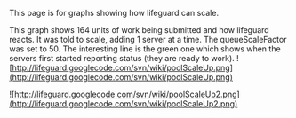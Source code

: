 This page is for graphs showing how lifeguard can scale.

This graph shows 164 units of work being submitted and how lifeguard reacts. It was told to scale, adding 1 server at a time. The queueScaleFactor was set to 50. The interesting line is the green one which shows when the servers first started reporting status (they are ready to work).
![http://lifeguard.googlecode.com/svn/wiki/poolScaleUp.png](http://lifeguard.googlecode.com/svn/wiki/poolScaleUp.png)

![http://lifeguard.googlecode.com/svn/wiki/poolScaleUp2.png](http://lifeguard.googlecode.com/svn/wiki/poolScaleUp2.png)